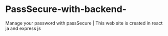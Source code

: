 # PassSecure-with-backend-
Manage your password with passSecure | This web site is created in react ja and express js
